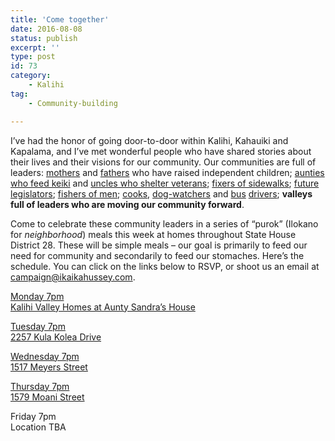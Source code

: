 ```yaml
---
title: 'Come together'
date: 2016-08-08
status: publish
excerpt: ''
type: post
id: 73
category:
    - Kalihi
tag:
    - Community-building

---
```

I’ve had the honor of going door-to-door within Kalihi, Kahauiki and Kapalama, and I’ve met wonderful people who have shared stories about their lives and their visions for our community. Our communities are full of leaders: [mothers](https://www.facebook.com/photo.php?fbid=10153596011577484&set=t.523257483&type=3&theater) and [fathers](https://www.facebook.com/photo.php?fbid=10153628674362484&set=t.523257483&type=3&theater) who have raised independent children; [aunties who feed keiki](https://www.facebook.com/photo.php?fbid=10153635298742484&set=a.10152102124612484.1073741828.523257483&type=3&theater) and [uncles who shelter veterans](https://www.facebook.com/photo.php?fbid=10153559152477484&set=a.10152102124612484.1073741828.523257483&type=3&theater); [fixers of sidewalks](https://www.facebook.com/photo.php?fbid=10153598260827484&set=t.523257483&type=3&theater); [future](https://www.facebook.com/photo.php?fbid=10153575832392484&set=pb.523257483.-2207520000.1470639245.&type=3&theater) [legislators](https://www.facebook.com/photo.php?fbid=10153572832347484&set=pb.523257483.-2207520000.1470639656.&type=3&theater); [fishers of men](https://www.facebook.com/photo.php?fbid=10153572848502484&set=t.523257483&type=3&theater); [cooks](https://www.facebook.com/photo.php?fbid=10153598283682484&set=pb.523257483.-2207520000.1470639244.&type=3&theater), [dog-watchers](https://www.facebook.com/photo.php?fbid=10153636583352484&set=pb.523257483.-2207520000.1470639242.&type=3&theater) and [bus](https://www.facebook.com/photo.php?fbid=10153625190942484&set=pb.523257483.-2207520000.1470639655.&type=3&theater) [drivers](https://www.facebook.com/photo.php?fbid=10153635305837484&set=pb.523257483.-2207520000.1470639655.&type=3&theater); **valleys full of leaders who are moving our community forward**.

Come to celebrate these community leaders in a series of “purok” (Ilokano for *neighborhood*) meals this week at homes throughout State House District 28. These will be simple meals – our goal is primarily to feed our need for community and secondarily to feed our stomaches. Here’s the schedule. You can click on the links below to RSVP, or shoot us an email at campaign@ikaikahussey.com.

[Monday 7pm  
Kalihi Valley Homes at Aunty Sandra’s House](https://www.facebook.com/events/1554428284867145/)

[Tuesday 7pm  
2257 Kula Kolea Drive](https://www.facebook.com/events/673325372818416/)

[Wednesday 7pm  
1517 Meyers Street](https://www.facebook.com/events/137496120022378/)

[Thursday 7pm  
1579 Moani Street](https://www.facebook.com/events/559425604237301/)

Friday 7pm   
Location TBA
